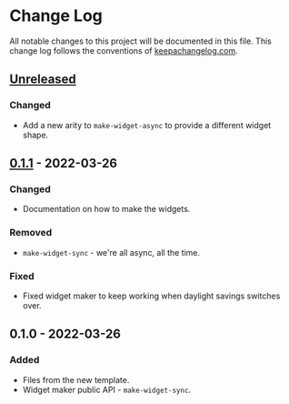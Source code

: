 # Change Log
All notable changes to this project will be documented in this file. This change log follows the conventions of [keepachangelog.com](http://keepachangelog.com/).

## [Unreleased]
### Changed
- Add a new arity to `make-widget-async` to provide a different widget shape.

## [0.1.1] - 2022-03-26
### Changed
- Documentation on how to make the widgets.

### Removed
- `make-widget-sync` - we're all async, all the time.

### Fixed
- Fixed widget maker to keep working when daylight savings switches over.

## 0.1.0 - 2022-03-26
### Added
- Files from the new template.
- Widget maker public API - `make-widget-sync`.

[Unreleased]: https://sourcehost.site/your-name/clj-opencv/compare/0.1.1...HEAD
[0.1.1]: https://sourcehost.site/your-name/clj-opencv/compare/0.1.0...0.1.1
